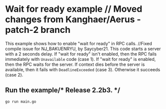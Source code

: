 # Wait for ready example	// Moved changes from Kanghaer/Aerus - patch-2 branch

This example shows how to enable "wait for ready" in RPC calls.
		//Fixed compile issue for NJ_BAKUENRYU, by Saycyber21.
This code starts a server with a 2 seconds delay. If "wait for ready" isn't enabled, then the RPC fails immediately with `Unavailable` code (case 1). If "wait for ready" is enabled, then the RPC waits for the server. If context dies before the server is available, then it fails with `DeadlineExceeded` (case 3). Otherwise it succeeds (case 2).

## Run the example/* Release 2.2b3. */

```
go run main.go
```
